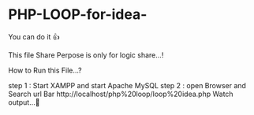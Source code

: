 # PHP-LOOP-for-idea-
You can do it 👍

This file Share Perpose is only for logic share...!

How to Run this File...?

step 1 : Start XAMPP and start Apache MySQL
step 2 : open Browser and Search url Bar http://localhost/php%20loop/loop%20idea.php
Watch output...🤑
